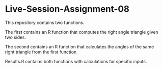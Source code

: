 # Live-Session-Assignment-08
This repository contains two functions.

The first contains an R function that computes the right angle triangle given two sides.

The second contains an R function that calculates the angles of the same right triangle from the first function.

Results.R contains both functions with calculations for specific inputs. 
